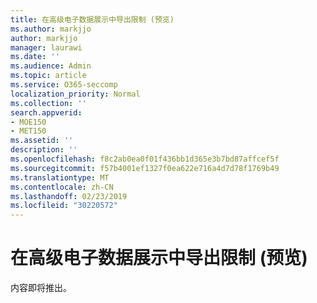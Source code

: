 ```yaml
---
title: 在高级电子数据展示中导出限制 (预览)
ms.author: markjjo
author: markjjo
manager: laurawi
ms.date: ''
ms.audience: Admin
ms.topic: article
ms.service: O365-seccomp
localization_priority: Normal
ms.collection: ''
search.appverid:
- MOE150
- MET150
ms.assetid: ''
description: ''
ms.openlocfilehash: f8c2ab0ea0f01f436bb1d365e3b7bd87affcef5f
ms.sourcegitcommit: f57b4001ef1327f0ea622e716a4d7d78f1769b49
ms.translationtype: MT
ms.contentlocale: zh-CN
ms.lasthandoff: 02/23/2019
ms.locfileid: "30220572"
---
```

# <a name="export-limits-in-advanced-ediscovery-preview"></a>在高级电子数据展示中导出限制 (预览)

内容即将推出。